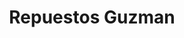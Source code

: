 ---
title: "Repuestos Guzman"
url: /zacatecoluca/repuestos-guzman/
shop: reparación de automóviles
---